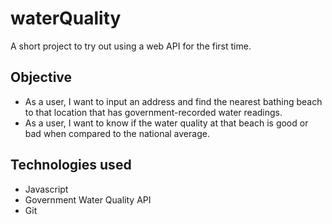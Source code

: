 # waterQuality

A short project to try out using a web API for the first time. 
 
## Objective

* As a user, I want to input an address and find the nearest bathing beach to that location that has government-recorded water readings.
* As a user, I want to know if the water quality at that beach is good or bad when compared to the national average.

## Technologies used

* Javascript
* Government Water Quality API
* Git
